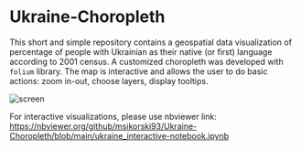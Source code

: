 # Ukraine-Choropleth
This short and simple repository contains a geospatial data visualization of percentage of people with Ukrainian as their native (or first) language according to 2001 census. A customized choropleth was developed with <code>folium</code> library. The map is interactive and allows the user to do basic actions: zoom in-out, choose layers, display tooltips.

![screen](https://user-images.githubusercontent.com/45270023/169711297-edc92085-1bee-43eb-b383-794a1d3965d9.jpg)

For interactive visualizations, please use nbviewer link:<br>
https://nbviewer.org/github/msikorski93/Ukraine-Choropleth/blob/main/ukraine_interactive-notebook.ipynb
